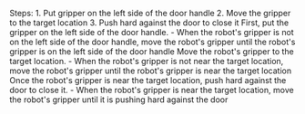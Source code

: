 

Steps:  1. Put gripper on the left side of the door handle  2. Move the gripper to the target location  3. Push hard against the door to close it
    First, put the gripper on the left side of the door handle.
    - When the robot's gripper is not on the left side of the door handle, move the robot's gripper until the robot's gripper is on the left side of the door handle
    Move the robot's gripper to the target location.
    - When the robot's gripper is not near the target location, move the robot's gripper until the robot's gripper is near the target location
    Once the robot's gripper is near the target location, push hard against the door to close it.
    - When the robot's gripper is near the target location, move the robot's gripper until it is pushing hard against the door